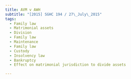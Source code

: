 ```yaml
---
title: AVM v AWH 
subtitle: "[2015] SGHC 194 / 27\_July\_2015"
tags:
  - Family law
  - Matrimonial assets
  - Division
  - Family law
  - Maintenance
  - Family law
  - Custody
  - Insolvency law
  - Bankruptcy
  - Effect on matrimonial jurisdiction to divide assets

---
```


